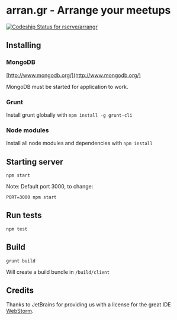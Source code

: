 # arran.gr - Arrange your meetups

[ ![Codeship Status for rserve/arrangr](https://codeship.com/projects/79ab7e80-4af3-0132-5fa4-06322762c3b0/status)](https://codeship.com/projects/46539)

## Installing

### MongoDB

[http://www.mongodb.org/](http://www.mongodb.org/)

MongoDB must be started for application to work.

### Grunt

Install grunt globally with ``npm install -g grunt-cli``

### Node modules

Install all node modules and dependencies with ``npm install``

## Starting server

``npm start``

Note: Default port 3000, to change:

``PORT=3000 npm start``

## Run tests

``npm test``

## Build

``grunt build``

Will create a build bundle in ``/build/client``

## Credits

Thanks to JetBrains for providing us with a license for the great IDE [WebStorm](https://www.jetbrains.com/webstorm/).
